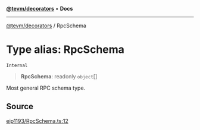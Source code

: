 [**@tevm/decorators**](../README.md) • **Docs**

***

[@tevm/decorators](../globals.md) / RpcSchema

# Type alias: RpcSchema

`Internal`

> **RpcSchema**: readonly `object`[]

Most general RPC schema type.

## Source

[eip1193/RpcSchema.ts:12](https://github.com/evmts/tevm-monorepo/blob/main/packages/decorators/src/eip1193/RpcSchema.ts#L12)

